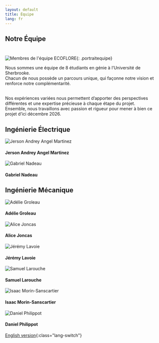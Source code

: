 ```yaml
---
layout: default
title: Équipe
lang: fr
---
```

## Notre Équipe <br><br>

![Membres de l'équipe ECOFLORE](../images/DSC_0097.JPG){: .portraitequipe}

Nous sommes une équipe de 8 étudiants en génie à l’Université de Sherbrooke.<br>
Chacun de nous possède un parcours unique, qui façonne notre vision et renforce notre complémentarité.<br><br>

Nos expériences variées nous permettent d’apporter des perspectives différentes et une expertise précieuse à chaque étape du projet.<br>
Ensemble, nous travaillons avec passion et rigueur pour mener à bien ce projet d’ici décembre 2026.<br>

<div class="team-section">
  <h2>Ingénierie Électrique</h2>
  <div class="team-grid">
    <div class="team-member">
      <img src="../images/membres/jerson.JPG" alt="Jerson Andrey Angel Martinez" class="portrait">
      <h4>Jerson Andrey Angel Martinez</h4>
    </div>
    <div class="team-member">
      <img src="../images/membres/gabriel.JPG" alt="Gabriel Nadeau" class="portrait">
      <h4>Gabriel Nadeau</h4>
    </div>
  </div>
</div>
<div class="team-section">
  <h2>Ingénierie Mécanique</h2>
  <div class="team-grid">
    <div class="team-member">
      <img src="../images/membres/adelie.JPG" alt="Adélie Groleau" class="portrait">
      <h4>Adélie Groleau</h4>
    </div>
    <div class="team-member">
      <img src="../images/membres/alice.JPG" alt="Alice Joncas" class="portrait">
      <h4>Alice Joncas</h4>
    </div>
    <div class="team-member">
      <img src="../images/membres/jeremy.JPG" alt="Jérémy Lavoie" class="portrait">
      <h4>Jérémy Lavoie</h4>
    </div>
    <div class="team-member">
      <img src="../images/membres/samuel.JPG" alt="Samuel Larouche" class="portrait">
      <h4>Samuel Larouche</h4>
    </div>
    <div class="team-member">
      <img src="../images/membres/isaac.JPG" alt="Isaac Morin-Sanscartier" class="portrait">
      <h4>Isaac Morin-Sanscartier</h4>
    </div>
    <div class="team-member">
      <img src="../images/membres/daniel.JPG" alt="Daniel Philippot" class="portrait">
      <h4>Daniel Philippot</h4>
    </div>
  </div>
</div>

[English version](../en/team.html){:class="lang-switch"}

<!--
#### Ingénierie Électrique
![Jerson Andrey Angel Martinez](../images/membres/jerson.JPG){: .portrait}
- Jerson Andrey Angel Martinez
![Gabriel Nadeau](../images/membres/gabriel.JPG){: .portrait}
- Gabriel Nadeau

#### Ingénierie Mécanique
![Adélie Groleau](../images/membres/adelie.JPG){: .portrait}
- Adélie Groleau
- Alice Joncas
- Jérémy Lavoie
- Samuel Larouche
- Isaac Morin-Sanscartier
- Daniel Philippot
-->


